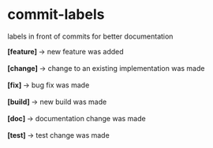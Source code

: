 # commit-labels
labels in front of commits for better documentation

<div>
  <b> [feature] </b> -> new feature was added
</div>
<br>
<div>
  <b> [change] </b> -> change to an existing implementation was made
</div>
<br>
<div>
  <b> [fix] </b> -> bug fix was made
</div>
<br>
<div>
  <b> [build] </b> -> new build was made 
</div>
<br>
<div>
  <b> [doc] </b> -> documentation change was made
</div>
<br>
<div>
  <b> [test] </b> -> test change was made
</div>
